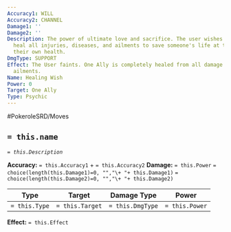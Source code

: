 ```yaml
---
Accuracy1: WILL
Accuracy2: CHANNEL
Damage1: ''
Damage2: ''
Description: The power of ultimate love and sacrifice. The user wishes to completely
  heal all injuries, diseases, and ailments to save someone's life at the cost of
  their own health.
DmgType: SUPPORT
Effect: The User faints. One Ally is completely healed from all damage and status
  ailments.
Name: Healing Wish
Power: 0
Target: One Ally
Type: Psychic
---
```


#PokeroleSRD/Moves

## `= this.name` 
*`= this.Description`*

**Accuracy:** `= this.Accuracy1` + `= this.Accuracy2`
**Damage:** `= this.Power` `= choice(length(this.Damage1)=0, "","\+ "+ this.Damage1)` `= choice(length(this.Damage2)=0, "","\+ "+ this.Damage2)`

| Type          | Target          | Damage Type          | Power          |
| ------------- | --------------- | ---------------- | -------------- |
| `= this.Type` | `= this.Target` | `= this.DmgType` | `= this.Power` | 

**Effect:** `= this.Effect`